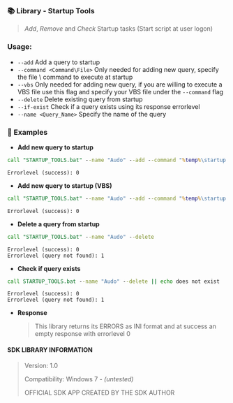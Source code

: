### 📚 Library - Startup Tools

> _Add_, _Remove_ and _Check_ Startup tasks (Start script at user logon)

### Usage:
- `--add` Add a query to startup
- `--command <Command\File>` Only needed for adding new query, specify the file \ command to execute at startup
- `--vbs` Only needed for adding new query, if you are willing to execute a VBS file use this flag and specify your VBS file under the `--command` flag
- `--delete` Delete existing query from startup
- `--if-exist` Check if a query exists using its response errorlevel
- `--name <Query_Name>` Specify the name of the query


### 🔧 Examples

- **Add new query to startup**

```bat
call "STARTUP_TOOLS.bat" --name "Audo" --add --command "%temp%\startup.bat"
```

    Errorlevel (success): 0

- **Add new query to startup (VBS)**

```bat
call "STARTUP_TOOLS.bat" --name "Audo" --add --command "%temp%\startup.vbs" --vbs
```

    Errorlevel (success): 0

- **Delete a query from startup**

```bat
call "STARTUP_TOOLS.bat" --name "Audo" --delete
```

    Errorlevel (success): 0
    Errorlevel (query not found): 1

- **Check if query exists**

```bat
call STARTUP_TOOLS.bat --name "Audo" --delete || echo does not exist
```

    Errorlevel (success): 0
    Errorlevel (query not found): 1

- **Response**

    > This library returns its ERRORS as INI format and at success an empty response with errorlevel 0

#### SDK LIBRARY INFORMATION
> Version: 1.0
>
> Compatibility: Windows 7 - _(untested)_
>
> OFFICIAL SDK APP CREATED BY THE SDK AUTHOR